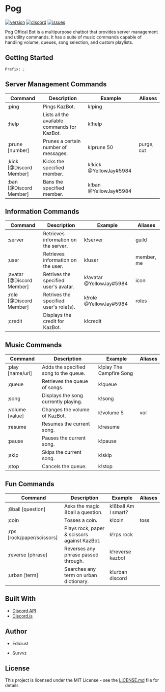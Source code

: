 # Pog

[![version](https://img.shields.io/github/package-json/v/Androz2091/ManageInvite?style=for-the-badge)](https://github.com/Androz2091/ManageInvite)
[![discord](https://img.shields.io/discord/638685268777500672?style=for-the-badge&color=7289DA&label=Discord)](https://discord.gg/v26Sqqs)
[![issues](https://img.shields.io/github/issues/Androz2091/ManageInvite?style=for-the-badge)](https://github.com/PogBotEnv/Pog/issues)


Pog Offical Bot is a multipurpose chatbot that provides server management and utility commands. It has a suite of music commands capable of handling volume, queues, song selection, and custom playlists.

## Getting Started

```
Prefix: ;
```

## Server Management Commands

| Command                  | Description                                  | Example                | Aliases     |
| ------------------------ | -------------------------------------------- | ---------------------- | ----------- |
| ;ping                   | Pings KazBot.                                | k!ping                 |             |
| ;help                   | Lists all the available commands for KazBot. | k!help                 |             |
| ;prune [number]         | Prunes a certain number of messages.         | k!prune 50             | purge, cut  |
| ;kick [@Discord Member] | Kicks the specified member.                  | k!kick @YellowJay#5984 |             |
| ;ban [@Discord Member]  | Bans the specified member.                   | k!ban @YellowJay#5984  |             |

## Information Commands

| Command                    | Description                                  | Example                  | Aliases     |
| ------------------------   | -------------------------------------------- | ------------------------ | ----------- |
| ;server                   | Retrieves information on the server.         | k!server                 | guild       |
| ;user                     | Retrieves information on the user.           | k!user                   | member, me  |
| ;avatar [@Discord Member] | Retrives the specified user's avatar.        | k!avatar @YellowJay#5984 | icon        |
| ;role [@Discord Member]   | Retrives the specified user's role(s).       | k!role @YellowJay#5984   | roles       |
| ;credit                   | Displays the credit for KazBot.              | k!credit                 |             |

## Music Commands

| Command                    | Description                                  | Example                  | Aliases     |
| -------------------------- | -------------------------------------------- | ------------------------ | ----------- |
| ;play [name/url]          | Adds the specified song to the queue.        | k!play The Campfire Song |             |
| ;queue                    | Retrieves the queue of songs.                | k!queue                  |             |
| ;song                     | Displays the song currently playing.         | k!song                   |             |
| ;volume [value]           | Changes the volume of KazBot.                | k!volume 5               | vol         |
| ;resume                   | Resumes the current song.                    | k!resume                 |             |
| ;pause                    | Pauses the current song.                     | k!pause                  |             |
| ;skip                     | Skips the current song.                      | k!skip                   |             |
| ;stop                     | Cancels the queue.                           | k!stop                   |             |

## Fun Commands

| Command                      | Description                                  | Example                  | Aliases     |
| ---------------------------- | -------------------------------------------- | ------------------------ | ----------- |
| ;8ball [question]           | Asks the magic 8ball a question.             | k!8ball Am I smart?      |             |
| ;coin                       | Tosses a coin.                               | k!coin                   | toss        |
| ;rps [rock/paper/scissors]  | Plays rock, paper & scissors against KazBot. | k!rps rock               |             |
| ;reverse [phrase]           | Reverses any phrase passed through.          | k!reverse kazbot         |             |
| ;urban [term]               | Searches any term on urban dictionary.       | k!urban discord          |             |

## Built With
- [Discord API](https://discordapp.com/developers/docs/intro)
- [Discord.js](https://discord.js.org/#/)

## Author
* Ediciust

* Survvz

## License
This project is licensed under the MIT License - see the [LICENSE.md](LICENSE.md) file for details
